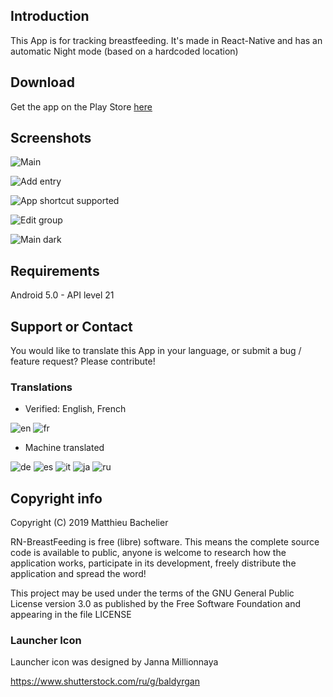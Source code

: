 ## Introduction

This App is for tracking breastfeeding. It's made in React-Native and has an automatic Night mode (based on a hardcoded location)

## Download

Get the app on the Play Store [here](https://play.google.com/store/apps/details?id=io.matierenoire.breastfeeding)

## Screenshots

![Main](https://mbach.github.io/rn-breastfeeding/screenshots/main.jpg)

![Add entry](https://mbach.github.io/rn-breastfeeding/screenshots/add_entry.jpg)

![App shortcut supported](https://mbach.github.io/rn-breastfeeding/screenshots/app_shortcut.jpg)

![Edit group](https://mbach.github.io/rn-breastfeeding/screenshots/edit_group.jpg)

![Main dark](https://mbach.github.io/rn-breastfeeding/screenshots/main_dark.jpg)

## Requirements

Android 5.0 - API level 21

## Support or Contact

You would like to translate this App in your language, or submit a bug / feature request? Please contribute!

### Translations

- Verified: English, French

![en](https://mbach.github.io/rn-breastfeeding/flags/gb.png)
![fr](https://mbach.github.io/rn-breastfeeding/flags/fr.png)

- Machine translated

![de](https://mbach.github.io/rn-breastfeeding/flags/de.png)
![es](https://mbach.github.io/rn-breastfeeding/flags/es.png)
![it](https://mbach.github.io/rn-breastfeeding/flags/it.png)
![ja](https://mbach.github.io/rn-breastfeeding/flags/ja.png)
![ru](https://mbach.github.io/rn-breastfeeding/flags/ru.png)

## Copyright info

Copyright (C) 2019 Matthieu Bachelier

RN-BreastFeeding is free (libre) software. This means the complete source code is available to public, anyone is welcome to research how the application works, participate in its development, freely distribute the application and spread the word!

This project may be used under the terms of the GNU General Public License version 3.0 as published by the Free Software Foundation and appearing in the file LICENSE

### Launcher Icon

Launcher icon was designed by Janna Millionnaya

https://www.shutterstock.com/ru/g/baldyrgan
